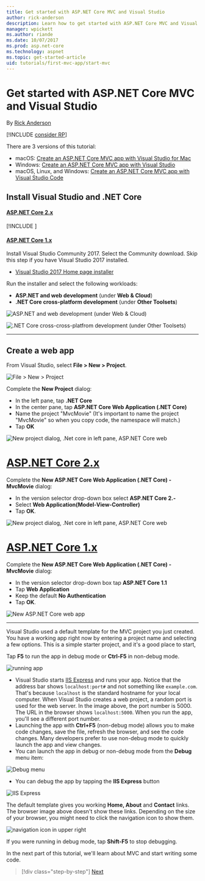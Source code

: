 ```yaml
---
title: Get started with ASP.NET Core MVC and Visual Studio
author: rick-anderson
description: Learn how to get started with ASP.NET Core MVC and Visual Studio.
manager: wpickett
ms.author: riande
ms.date: 10/07/2017
ms.prod: asp.net-core
ms.technology: aspnet
ms.topic: get-started-article
uid: tutorials/first-mvc-app/start-mvc
---
```

# Get started with ASP.NET Core MVC and Visual Studio

By [Rick Anderson](https://twitter.com/RickAndMSFT)

[!INCLUDE [consider RP](../../includes/razor.md)]

There are 3 versions of this tutorial:

* macOS: [Create an ASP.NET Core MVC app with Visual Studio for Mac](xref:tutorials/first-mvc-app-mac/start-mvc)
* Windows: [Create an ASP.NET Core MVC app with Visual Studio](xref:tutorials/first-mvc-app/start-mvc)
* macOS, Linux, and Windows: [Create an ASP.NET Core MVC app with Visual Studio Code](xref:tutorials/first-mvc-app-xplat/start-mvc)

## Install Visual Studio and .NET Core

#### [ASP.NET Core 2.x](#tab/aspnetcore2x/)
[!INCLUDE [](~/includes/net-core-prereqs.md)]

#### [ASP.NET Core 1.x](#tab/aspnetcore1x/)
Install Visual Studio Community 2017. Select the Community download. Skip this step if you have Visual Studio 2017 installed.

* [Visual Studio 2017 Home page installer](https://www.visualstudio.com/)

Run the installer and select the following workloads:

* **ASP.NET and web development** (under **Web & Cloud**)
* **.NET Core cross-platform development** (under **Other Toolsets**)

![**ASP.NET and web development** (under **Web & Cloud**)](start-mvc/_static/web_workload.png)

![**.NET Core cross-cross-platfrom development** (under **Other Toolsets**)](start-mvc/_static/x_plat_wl.png)

* * *
## Create a web app

From Visual Studio, select  **File > New > Project**.

![File > New > Project](start-mvc/_static/alt_new_project.png)

Complete the **New Project** dialog:

* In the left pane, tap **.NET Core**
* In the center pane, tap **ASP.NET Core Web Application (.NET Core)**
* Name the project "MvcMovie" (It's important to name the project "MvcMovie" so when you copy code, the namespace will match.)
* Tap **OK**

![New project dialog, .Net core in left pane, ASP.NET Core web ](start-mvc/_static/new_project2.png)


# [ASP.NET Core 2.x](#tab/aspnetcore2x)

Complete the **New ASP.NET Core Web Application (.NET Core) - MvcMovie** dialog:

* In the version selector drop-down box select **ASP.NET Core 2.-**
* Select **Web Application(Model-View-Controller)**
* Tap **OK**.

![New project dialog, .Net core in left pane, ASP.NET Core web ](start-mvc/_static/new_project22.png)

# [ASP.NET Core 1.x](#tab/aspnetcore1x)

Complete the **New ASP.NET Core Web Application (.NET Core) - MvcMovie** dialog:

* In the version selector drop-down box tap **ASP.NET Core 1.1**
* Tap **Web Application**
* Keep the default **No Authentication**
* Tap **OK**.

![New ASP.NET Core web app](start-mvc/_static/p3.png)

---

Visual Studio used a default template for the MVC project you just created. You have a working app right now by entering a project name and selecting a few options. This is a simple starter project, and it's a good place to start,

Tap **F5** to run the app in debug mode or **Ctrl-F5** in non-debug mode.
<!-- These images are also used by uid: tutorials/first-mvc-app-xplat/start-mvc -->
![running app](start-mvc/_static/1.png)

* Visual Studio starts [IIS Express](https://docs.microsoft.com/iis/extensions/introduction-to-iis-express/iis-express-overview) and runs your app. Notice that the address bar shows `localhost:port#` and not something like `example.com`. That's because `localhost` is the standard hostname for your local computer. When Visual Studio creates a web project, a random port is used for the web server. In the image above, the port number is 5000. The URL in the browser shows `localhost:5000`. When you run the app, you'll see a different port number.
* Launching the app with **Ctrl+F5** (non-debug mode) allows you to make code changes, save the file, refresh the browser, and see the code changes. Many developers prefer to use non-debug mode to quickly launch the app and view changes.
* You can launch the app in debug or non-debug mode from the **Debug** menu item:

![Debug menu](start-mvc/_static/debug_menu.png)

* You can debug the app by tapping the **IIS Express** button

![IIS Express](start-mvc/_static/iis_express.png)

The default template gives you working **Home, About** and **Contact** links. The browser image above doesn't show these links. Depending on the size of your browser, you might need to click the navigation icon to show them.

![navigation icon in upper right](start-mvc/_static/2.png)

If you were running in debug mode, tap **Shift-F5** to stop debugging.

In the next part of this tutorial, we'll learn about MVC and start writing some code.

> [!div class="step-by-step"]
> [Next](adding-controller.md)  
